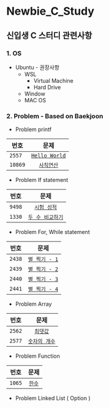 # Newbie_C_Study

## 신입생 C 스터디 관련사항

### 1. OS
* Ubuntu - 권장사항
  * WSL
    * Virtual Machine
    * Hard Drive
  * Window
  * MAC OS
 
### 2. Problem - Based on Baekjoon
* Problem printf

| 번호 | 문제 |
|---|:---:|
| `2557` | [`Hello World`](https://www.acmicpc.net/problem/2557) |
| `10869` | [`사칙연산`](https://www.acmicpc.net/problem/10869)|

* Problem If statement

| 번호 | 문제 |
|---|:---:|
| `9498` | [`시험 성적`](https://www.acmicpc.net/problem/9498) |
| `1330` | [`두 수 비교하기`](https://www.acmicpc.net/problem/1330)|

* Problem For, While statement

| 번호 | 문제 |
|---|:---:|
| `2438` | [`별 찍기 - 1`](https://www.acmicpc.net/problem/2438) |
| `2439` | [`별 찍기 - 2`](https://www.acmicpc.net/problem/2439)|
| `2440` | [`별 찍기 - 3`](https://www.acmicpc.net/problem/2440) |
| `2441` | [`별 찍기 - 4`](https://www.acmicpc.net/problem/2441)|

* Problem Array

| 번호 | 문제 |
|---|:---:|
| `2562` | [`최댓값`](https://www.acmicpc.net/problem/2562) |
| `2577` | [`숫자의 개수`](https://www.acmicpc.net/problem/2577)|

* Problem Function

| 번호 | 문제 |
|---|:---:|
| `1065` | [`한수`](https://www.acmicpc.net/problem/1065) |

* Problem Linked List ( Option )
